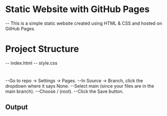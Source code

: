 # Static Website with GitHub Pages
--
This is a simple static website created using HTML & CSS and hosted on GitHub Pages.

# Project Structure

-- index.html
-- style.css

# 
--Go to repo → Settings → Pages.
--In Source → Branch, click the dropdown where it says None.
--Select main (since your files are in the main branch).
--Choose / (root).
--Click the Save button.

Output
--
